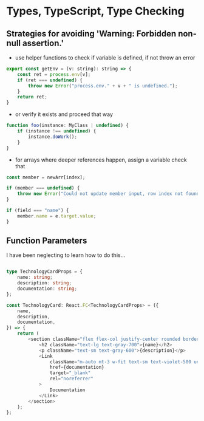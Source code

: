 # Types, TypeScript, Type Checking

## Strategies for avoiding 'Warning: Forbidden non-null assertion.'

* use helper functions to check if variable is defined, if not throw an error

```javascript
export const getEnv = (v: string): string => {
    const ret = process.env[v];
    if (ret === undefined) {
        throw new Error("process.env." + v + " is undefined.");
    }
    return ret;
}
```

* or verify it exists and proceed that way
  
```javascript
function foo(instance: MyClass | undefined) {
    if (instance !== undefined) {
        instance.doWork();
    }
}
```

* for arrays where deeper references happen, assign a variable check that

```javascript
const member = newArr[index];

if (member === undefined) {
    throw new Error("Could not update member input, row index not found.");
}

if (field === "name") {
    member.name = e.target.value;
}
```

## Function Parameters

I have been neglecting to learn how to do this...

```typescript

type TechnologyCardProps = {
    name: string;
    description: string;
    documentation: string;
};

const TechnologyCard: React.FC<TechnologyCardProps> = ({
    name,
    description,
    documentation,
}) => {
    return (
        <section className="flex flex-col justify-center rounded border-2 border-gray-500 p-6 shadow-xl duration-500 motion-safe:hover:scale-105">
            <h2 className="text-lg text-gray-700">{name}</h2>
            <p className="text-sm text-gray-600">{description}</p>
            <Link
                className="m-auto mt-3 w-fit text-sm text-violet-500 underline decoration-dotted underline-offset-2"
                href={documentation}
                target="_blank"
                rel="noreferrer"
            >
                Documentation
            </Link>
        </section>
    );
};

```
